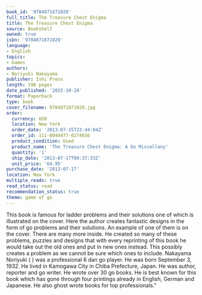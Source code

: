 ```yaml
---
book_id: '9784871871020'
full_title: The Treasure Chest Enigma
title: The Treasure Chest Enigma
source: Bookshelf
owned: true
isbn: '9784871871020'
language:
- English
topics:
- Games
authors:
- Noriyuki Nakayama
publisher: Ishi Press
length: 198 pages
date_published: '2015-10-28'
format: Paperback
type: book
cover_filename: 9784871871020.jpg
order:
  currency: USD
  location: New York
  order_date: '2013-07-15T23:44:04Z'
  order_id: 111-8044477-0274656
  product_condition: Used
  product_name: 'The Treasure Chest Enigma: A Go Miscellany'
  quantity: '1'
  ship_date: '2013-07-17T00:37:33Z'
  unit_price: '64.95'
purchase_date: '2013-07-17'
location: New York
multiple_reads: true
read_status: read
recommendation_status: true
theme: game of go
---
```

This book is famous for ladder problems and their solutions one of which is illustrated on the cover. Here the author creates fantastic designs in the form of go problems and their solutions. An example of one of them is on the cover. There are many more inside. He created so many of these problems, puzzles and designs that with every reprinting of this book he would take out the old ones and put in new ones instead. This possibly creates a problem as we cannot be sure which ones to include. Nakayama Noriyuki ( ) was a professional 6 dan go player. He was born September 3, 1932. He lived in Kamogawa City in Chiba Prefecture, Japan. He was author, reporter and go writer. He wrote over 30 go books. He is best known for this book which has gone through four printings already in English, German and Japanese. He also ghost wrote books for top professionals."
